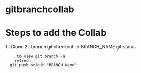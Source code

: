 # gitbranchcollab



# Steps to add the Collab

1 . Clone
2 . branch
      git checkout -b BRANCH_NAME
      git status

         to view git branch -a
        refresh
      git push origin "BRANCH_Name"

      
